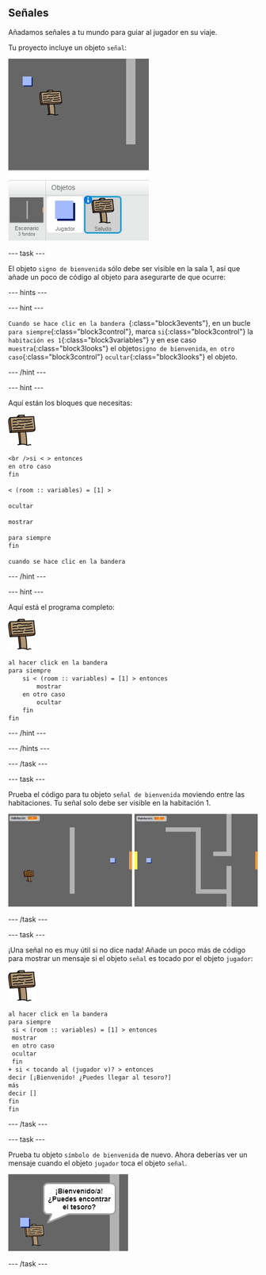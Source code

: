 ## Señales

Añadamos señales a tu mundo para guiar al jugador en su viaje.

Tu proyecto incluye un objeto `señal`:

![captura de pantalla](images/world-sign.png)

\--- task \---

El objeto `signo de bienvenida` sólo debe ser visible en la sala 1, así que añade un poco de código al objeto para asegurarte de que ocurre:

\--- hints \---

\--- hint \---

`Cuando se hace clic en la bandera `{:class="block3events"}, en un bucle `para siempre`{:class="block3control"}, marca `si`{:class="block3control"} la `habitación es 1`{:class="block3variables"} y en ese caso `muestra`{:class="block3looks"} el objeto` signo de bienvenida `, `en otro caso`{:class="block3control"} `ocultar`{:class="block3looks"} el objeto.

\--- /hint \---

\--- hint \---

Aquí están los bloques que necesitas:

![señal](images/sign.png)

```blocks3
<br />si < > entonces
en otro caso
fin

< (room :: variables) = [1] >

ocultar

mostrar

para siempre
fin

cuando se hace clic en la bandera

```

\--- /hint \---

\--- hint \---

Aquí está el programa completo:

![señal](images/sign.png)

```blocks3
al hacer click en la bandera
para siempre
    si < (room :: variables) = [1] > entonces
        mostrar
    en otro caso
        ocultar
    fin
fin
```

\--- /hint \---

\--- /hints \---

\--- /task \---

\--- task \---

Prueba el código para tu objeto `señal de bienvenida` moviendo entre las habitaciones. Tu señal solo debe ser visible en la habitación 1.

![captura de pantalla](images/world-sign-test.png)

\--- /task \---

\--- task \---

¡Una señal no es muy útil si no dice nada! Añade un poco más de código para mostrar un mensaje si el objeto `señal` es tocado por el objeto `jugador`:

![señal](images/sign.png)

```blocks3
al hacer click en la bandera
para siempre
 si < (room :: variables) = [1] > entonces
 mostrar
 en otro caso
 ocultar
 fin
+ si < tocando al (jugador v)? > entonces
decir [¡Bienvenido! ¿Puedes llegar al tesoro?]
más
decir []
fin
fin
```

\--- /task \---

\--- task \---

Prueba tu objeto `símbolo de bienvenida` de nuevo. Ahora deberías ver un mensaje cuando el objeto `jugador` toca el objeto `señal`.

![captura de pantalla](images/world-sign-test2.png)

\--- /task \---